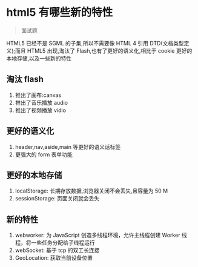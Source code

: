 
# html5 有哪些新的特性
> 面试题

HTML5 已经不是 SGML 的子集,所以不需要像 HTML 4 引用 DTD(文档类型定义);而且 HTML5 出现,淘汰了 Flash,也有了更好的语义化,相比于 cookie 更好的本地存储,以及一些新的特性

## 淘汰 flash
1. 推出了画布:canvas
2. 推出了音乐播放 audio
3. 推出了视频播放 vidio

## 更好的语义化
1. header,nav,aside,main 等更好的语义话标签
2. 更强大的 form 表单功能

## 更好的本地存储
1. localStorage: 长期存放数据,浏览器关闭不会丢失,且容量为 50 M
2. sessionStorage: 页面关闭就会丢失

## 新的特性
1. webworker: 为 JavaScript 创造多线程环境，允许主线程创建 Worker 线程，将一些任务分配给子线程运行
2. webSocket: 基于 tcp 的双工长连接
3. GeoLocation: 获取当前设备位置